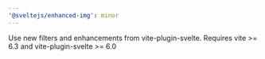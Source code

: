 ```yaml
---
'@sveltejs/enhanced-img': minor
---
```


Use new filters and enhancements from vite-plugin-svelte. Requires vite >= 6.3 and vite-plugin-svelte >= 6.0
